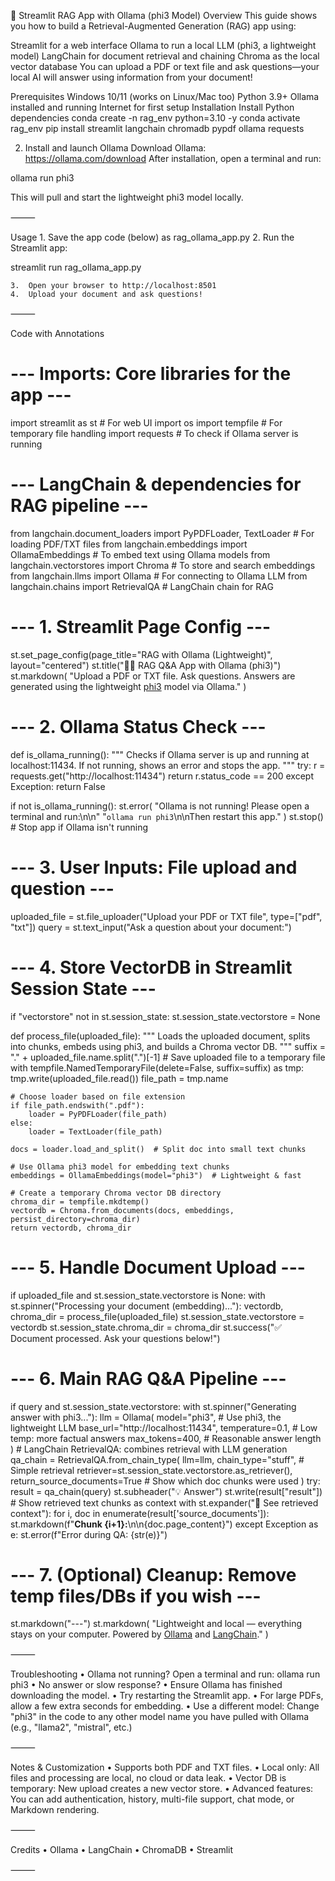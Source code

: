 🦙 Streamlit RAG App with Ollama (phi3 Model)
Overview
This guide shows you how to build a Retrieval-Augmented Generation (RAG) app using:

Streamlit for a web interface
Ollama to run a local LLM (phi3, a lightweight model)
LangChain for document retrieval and chaining
Chroma as the local vector database
You can upload a PDF or text file and ask questions—your local AI will answer using information from your document!

Prerequisites
Windows 10/11 (works on Linux/Mac too)
Python 3.9+
Ollama installed and running
Internet for first setup
Installation
Install Python dependencies
conda create -n rag_env python=3.10 -y
conda activate rag_env
pip install streamlit langchain chromadb pypdf ollama requests

2.	Install and launch Ollama
Download Ollama: https://ollama.com/download
After installation, open a terminal and run:

ollama run phi3

This will pull and start the lightweight phi3 model locally.

⸻

Usage
	1.	Save the app code (below) as rag_ollama_app.py
	2.	Run the Streamlit app:

streamlit run rag_ollama_app.py


	3.	Open your browser to http://localhost:8501
	4.	Upload your document and ask questions!

⸻

Code with Annotations

# --- Imports: Core libraries for the app ---
import streamlit as st                           # For web UI
import os
import tempfile                                 # For temporary file handling
import requests                                 # To check if Ollama server is running

# --- LangChain & dependencies for RAG pipeline ---
from langchain.document_loaders import PyPDFLoader, TextLoader      # For loading PDF/TXT files
from langchain.embeddings import OllamaEmbeddings                   # To embed text using Ollama models
from langchain.vectorstores import Chroma                           # To store and search embeddings
from langchain.llms import Ollama                                   # For connecting to Ollama LLM
from langchain.chains import RetrievalQA                            # LangChain chain for RAG

# --- 1. Streamlit Page Config ---
st.set_page_config(page_title="RAG with Ollama (Lightweight)", layout="centered")
st.title("📄🔗 RAG Q&A App with Ollama (phi3)")
st.markdown(
    "Upload a PDF or TXT file. Ask questions. Answers are generated using the lightweight [phi3](https://ollama.com/library/phi3) model via Ollama."
)

# --- 2. Ollama Status Check ---
def is_ollama_running():
    """
    Checks if Ollama server is up and running at localhost:11434.
    If not running, shows an error and stops the app.
    """
    try:
        r = requests.get("http://localhost:11434")
        return r.status_code == 200
    except Exception:
        return False

if not is_ollama_running():
    st.error(
        "Ollama is not running! Please open a terminal and run:\n\n"
        "`ollama run phi3`\n\nThen restart this app."
    )
    st.stop()   # Stop app if Ollama isn't running

# --- 3. User Inputs: File upload and question ---
uploaded_file = st.file_uploader("Upload your PDF or TXT file", type=["pdf", "txt"])
query = st.text_input("Ask a question about your document:")

# --- 4. Store VectorDB in Streamlit Session State ---
if "vectorstore" not in st.session_state:
    st.session_state.vectorstore = None

def process_file(uploaded_file):
    """
    Loads the uploaded document, splits into chunks, embeds using phi3,
    and builds a Chroma vector DB.
    """
    suffix = "." + uploaded_file.name.split(".")[-1]
    # Save uploaded file to a temporary file
    with tempfile.NamedTemporaryFile(delete=False, suffix=suffix) as tmp:
        tmp.write(uploaded_file.read())
        file_path = tmp.name

    # Choose loader based on file extension
    if file_path.endswith(".pdf"):
        loader = PyPDFLoader(file_path)
    else:
        loader = TextLoader(file_path)

    docs = loader.load_and_split()  # Split doc into small text chunks

    # Use Ollama phi3 model for embedding text chunks
    embeddings = OllamaEmbeddings(model="phi3")  # Lightweight & fast

    # Create a temporary Chroma vector DB directory
    chroma_dir = tempfile.mkdtemp()
    vectordb = Chroma.from_documents(docs, embeddings, persist_directory=chroma_dir)
    return vectordb, chroma_dir

# --- 5. Handle Document Upload ---
if uploaded_file and st.session_state.vectorstore is None:
    with st.spinner("Processing your document (embedding)..."):
        vectordb, chroma_dir = process_file(uploaded_file)
        st.session_state.vectorstore = vectordb
        st.session_state.chroma_dir = chroma_dir
    st.success("✅ Document processed. Ask your questions below!")

# --- 6. Main RAG Q&A Pipeline ---
if query and st.session_state.vectorstore:
    with st.spinner("Generating answer with phi3..."):
        llm = Ollama(
            model="phi3",                     # Use phi3, the lightweight LLM
            base_url="http://localhost:11434",
            temperature=0.1,                  # Low temp: more factual answers
            max_tokens=400,                   # Reasonable answer length
        )
        # LangChain RetrievalQA: combines retrieval with LLM generation
        qa_chain = RetrievalQA.from_chain_type(
            llm=llm,
            chain_type="stuff",               # Simple retrieval
            retriever=st.session_state.vectorstore.as_retriever(),
            return_source_documents=True      # Show which doc chunks were used
        )
        try:
            result = qa_chain(query)
            st.subheader("💡 Answer")
            st.write(result["result"])
            # Show retrieved text chunks as context
            with st.expander("🔎 See retrieved context"):
                for i, doc in enumerate(result['source_documents']):
                    st.markdown(f"**Chunk {i+1}:**\n\n{doc.page_content}")
        except Exception as e:
            st.error(f"Error during QA: {str(e)}")

# --- 7. (Optional) Cleanup: Remove temp files/DBs if you wish ---

st.markdown("---")
st.markdown(
    "Lightweight and local — everything stays on your computer. Powered by [Ollama](https://ollama.com) and [LangChain](https://python.langchain.com/)."
)


⸻

Troubleshooting
	•	Ollama not running?
Open a terminal and run:
ollama run phi3
	•	No answer or slow response?
	•	Ensure Ollama has finished downloading the model.
	•	Try restarting the Streamlit app.
	•	For large PDFs, allow a few extra seconds for embedding.
	•	Use a different model:
Change "phi3" in the code to any other model name you have pulled with Ollama (e.g., "llama2", "mistral", etc.)

⸻

Notes & Customization
	•	Supports both PDF and TXT files.
	•	Local only: All files and processing are local, no cloud or data leak.
	•	Vector DB is temporary: New upload creates a new vector store.
	•	Advanced features: You can add authentication, history, multi-file support, chat mode, or Markdown rendering.

⸻

Credits
	•	Ollama
	•	LangChain
	•	ChromaDB
	•	Streamlit

⸻